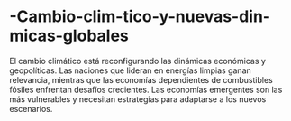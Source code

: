 # -Cambio-clim-tico-y-nuevas-din-micas-globales
El cambio climático está reconfigurando las dinámicas económicas y geopolíticas. Las naciones que lideran en energías limpias ganan relevancia, mientras que las economías dependientes de combustibles fósiles enfrentan desafíos crecientes. Las economías emergentes son las más vulnerables y necesitan estrategias para adaptarse a los nuevos escenarios.
